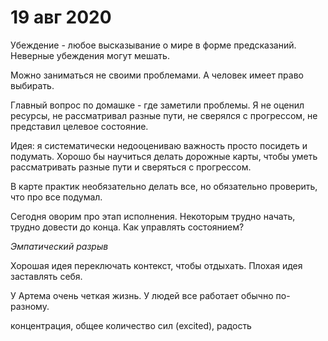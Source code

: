 # 19 авг 2020
Убеждение - любое высказывание о мире в форме предсказаний. Неверные убеждения могут мешать.

Можно заниматься не своими проблемами. А человек имеет право выбирать.

Главный вопрос по домашке - где заметили проблемы. Я не оценил ресурсы, не рассматривал разные пути, не сверялся с прогрессом, не представил целевое состояние.

Идея: я систематически недооцениваю важность просто посидеть и подумать. Хорошо бы научиться делать дорожные карты, чтобы уметь рассматривать разные пути и сверяться с прогрессом.

В карте практик необязательно делать все, но обязательно проверить, что про все подумал.

Сегодня оворим про этап исполнения. Некоторым трудно начать, трудно довести до конца. Как управлять состоянием?

_Эмпатический разрыв_

Хорошая идея переключать контекст, чтобы отдыхать. Плохая идея заставлять себя.

У Артема очень четкая жизнь. У людей все работает обычно по-разному.

концентрация, общее количество сил (excited), радость
